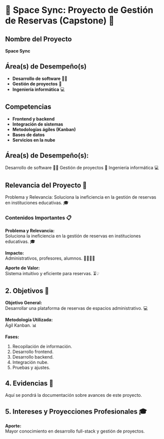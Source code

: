 
# 🌌 Space Sync: Proyecto de Gestión de Reservas (Capstone) 🚀

## **Nombre del Proyecto**
**Space Sync**

## **Área(s) de Desempeño(s)**
- **Desarrollo de software** 👩‍💻
- **Gestión de proyectos** 📝
- **Ingeniería informática** 💻

## **Competencias**
- **Frontend y backend**
- **Integración de sistemas**
- **Metodologías ágiles (Kanban)**
- **Bases de datos**
- **Servicios en la nube**

## **Área(s) de Desempeño(s):**

Desarrollo de software 👩‍💻
Gestión de proyectos 📝
Ingeniería informática 💻

## Relevancia del Proyecto 🌟
Problema y Relevancia: Soluciona la ineficiencia en la gestión de reservas en instituciones educativas. 🎓

### **Contenidos Importantes** 📋

**Problema y Relevancia:**  
Soluciona la ineficiencia en la gestión de reservas en instituciones educativas. 🎓

**Impacto:**  
Administrativos, profesores, alumnos. 🧑‍🏫👩‍🎓

**Aporte de Valor:**  
Sistema intuitivo y eficiente para reservas. ⏳💡

## **2. Objetivos** 🎯

**Objetivo General:**  
Desarrollar una plataforma de reservas de espacios administrativo. 💻


**Metodología Utilizada:**  
Ágil Kanban. 📊

**Fases:**
1. Recopilación de información.
2. Desarrollo frontend.
3. Desarrollo backend.
4. Integración nube.
5. Pruebas y ajustes.


## **4. Evidencias** 📂
Aquí se pondrá la documentación sobre avances de este proyecto.

## **5. Intereses y Proyecciones Profesionales** 🎓
**Aporte:**  
Mayor conocimiento en desarrollo full-stack y gestión de proyectos.


